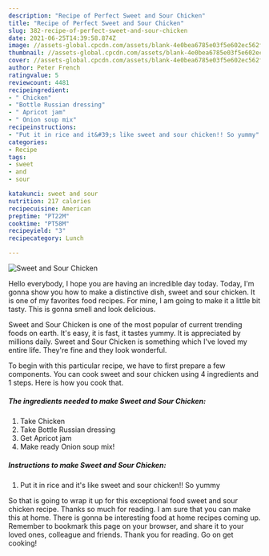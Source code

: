 ```yaml
---
description: "Recipe of Perfect Sweet and Sour Chicken"
title: "Recipe of Perfect Sweet and Sour Chicken"
slug: 382-recipe-of-perfect-sweet-and-sour-chicken
date: 2021-06-25T14:39:58.874Z
image: //assets-global.cpcdn.com/assets/blank-4e0bea6785e03f5e602ec562f230caae08da540cada707380b4fe1bbebba43da.png
thumbnail: //assets-global.cpcdn.com/assets/blank-4e0bea6785e03f5e602ec562f230caae08da540cada707380b4fe1bbebba43da.png
cover: //assets-global.cpcdn.com/assets/blank-4e0bea6785e03f5e602ec562f230caae08da540cada707380b4fe1bbebba43da.png
author: Peter French
ratingvalue: 5
reviewcount: 4481
recipeingredient:
- " Chicken"
- "Bottle Russian dressing"
- " Apricot jam"
- " Onion soup mix"
recipeinstructions:
- "Put it in rice and it&#39;s like sweet and sour chicken!! So yummy"
categories:
- Recipe
tags:
- sweet
- and
- sour

katakunci: sweet and sour 
nutrition: 217 calories
recipecuisine: American
preptime: "PT22M"
cooktime: "PT58M"
recipeyield: "3"
recipecategory: Lunch

---
```



![Sweet and Sour Chicken](//assets-global.cpcdn.com/assets/blank-4e0bea6785e03f5e602ec562f230caae08da540cada707380b4fe1bbebba43da.png)

Hello everybody, I hope you are having an incredible day today. Today, I'm gonna show you how to make a distinctive dish, sweet and sour chicken. It is one of my favorites food recipes. For mine, I am going to make it a little bit tasty. This is gonna smell and look delicious.



Sweet and Sour Chicken is one of the most popular of current trending foods on earth. It's easy, it is fast, it tastes yummy. It is appreciated by millions daily. Sweet and Sour Chicken is something which I've loved my entire life. They're fine and they look wonderful.


To begin with this particular recipe, we have to first prepare a few components. You can cook sweet and sour chicken using 4 ingredients and 1 steps. Here is how you cook that.

<!--inarticleads1-->

##### The ingredients needed to make Sweet and Sour Chicken:

1. Take  Chicken
1. Take Bottle Russian dressing
1. Get  Apricot jam
1. Make ready  Onion soup mix!




<!--inarticleads2-->

##### Instructions to make Sweet and Sour Chicken:

1. Put it in rice and it&#39;s like sweet and sour chicken!! So yummy




So that is going to wrap it up for this exceptional food sweet and sour chicken recipe. Thanks so much for reading. I am sure that you can make this at home. There is gonna be interesting food at home recipes coming up. Remember to bookmark this page on your browser, and share it to your loved ones, colleague and friends. Thank you for reading. Go on get cooking!
